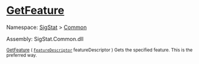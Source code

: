 # [GetFeature](./Signature-100663438.md)

Namespace: [SigStat]() > [Common](./../README.md)

Assembly: SigStat.Common.dll

<sub>[GetFeature](./Signature-100663438.md) ( [`FeatureDescriptor`](./../FeatureDescriptor.md) featureDescriptor )         Gets the specified feature. This is the preferred way.</sub>

